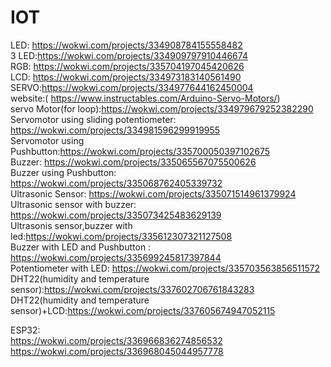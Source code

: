 # IOT
LED:  https://wokwi.com/projects/334908784155558482<br>
3 LED:https://wokwi.com/projects/334909797910446674<br>
RGB:  https://wokwi.com/projects/335704197045420626<br>
LCD:  https://wokwi.com/projects/334973183140561490<br>
SERVO:https://wokwi.com/projects/334977644162450004<br>website:( https://www.instructables.com/Arduino-Servo-Motors/)<br>
servo Motor(for loop):https://wokwi.com/projects/334979679252382290<br>
Servomotor using sliding potentiometer: https://wokwi.com/projects/334981596299919955<br>
Servomotor using Pushbutton:https://wokwi.com/projects/335700050397102675<br>
Buzzer: https://wokwi.com/projects/335065567075500626<br>
Buzzer using Pushbutton: https://wokwi.com/projects/335068762405339732<br>
Ultrasonic Sensor:       https://wokwi.com/projects/335071514961379924<br>
Ultrasonic sensor with buzzer:    https://wokwi.com/projects/335073425483629139<br>
Ultrasonis sensor,buzzer with led:https://wokwi.com/projects/335612307321127508<br>
Buzzer with LED and Pushbutton :  https://wokwi.com/projects/335699245817397844<br>
Potentiometer with LED:           https://wokwi.com/projects/335703563856511572
<br>
DHT22(humidity and temperature sensor):https://wokwi.com/projects/337602706761843283<br>
DHT22(humidity and temperature sensor)+LCD:https://wokwi.com/projects/337605674947052115

   
ESP32:<br>
https://wokwi.com/projects/336966836274856532<br>
https://wokwi.com/projects/336968045044957778<br>
